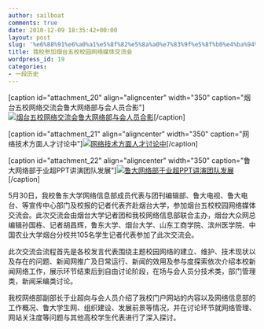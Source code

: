 ```yaml
---
author: sailboat
comments: true
date: 2010-12-09 18:35:42+00:00
layout: post
slug: '%e6%88%91%e6%a0%a1%e5%8f%82%e5%8a%a0%e7%83%9f%e5%8f%b0%e4%ba%94%e6%a0%a1%e6%a0%a1%e5%9b%ad%e7%bd%91%e7%bb%9c%e5%aa%92%e4%bd%93%e4%ba%a4%e6%b5%81%e4%bc%9a'
title: 我校参加烟台五校校园网络媒体交流会
wordpress_id: 19
categories:
- 一段历史
---
```





[caption id="attachment_20" align="aligncenter" width="350" caption="烟台五校网络交流会鲁大网络部与会人员合影"][![烟台五校网络交流会鲁大网络部与会人员合影](http://sailboat.ldustu.com/wp-content/uploads/2010/12/20100606112515809.jpg)](http://sailboat.ldustu.com/wp-content/uploads/2010/12/20100606112515809.jpg)[/caption]







[caption id="attachment_21" align="aligncenter" width="350" caption="网络技术方面人才讨论中"][![网络技术方面人才讨论中](http://sailboat.ldustu.com/wp-content/uploads/2010/12/20100606112506265.jpg)](http://sailboat.ldustu.com/wp-content/uploads/2010/12/20100606112506265.jpg)[/caption]




<!-- more -->







[caption id="attachment_22" align="aligncenter" width="350" caption="鲁大网络部于业超PPT讲演团队发展"][![鲁大网络部于业超PPT讲演团队发展](http://sailboat.ldustu.com/wp-content/uploads/2010/12/20100606112459118.jpg)](http://sailboat.ldustu.com/wp-content/uploads/2010/12/20100606112459118.jpg)[/caption]







5月30日，我校鲁东大学网络信息部成员代表与团刊编辑部、鲁大电视、鲁大电台、等宣传中心部门及校报的记者代表齐赴烟台大学，参加烟台五校校园网络媒体交流会。此次交流会由烟台大学记者团和我校网络信息部联合主办，烟台大众网总编辑孙国栋、记者胡昌辉，鲁东大学、烟台大学、山东工商学院、滨州医学院、中国农业大学烟台分校共105名学生记者代表参加了此次交流会。




此次交流会流程首先是各校发言代表围绕主题校园网络的建立、维护、技术现状以及存在的问题、新闻网推广及日常运行、新闻的效用及参与度探索依次介绍本校新闻网络工作，展示环节结束后到自由讨论阶段，在场与会人员分技术类，部门管理类，新闻采编类讨论。




我校网络部副部长于业超向与会人员介绍了我校门户网站的内容以及网络信息部的工作概况、鲁大学生网、组织建设、发展前景等情况，并在讨论环节就网络管理、网站关注度等问题与其他高校学生代表进行了深入探讨。



